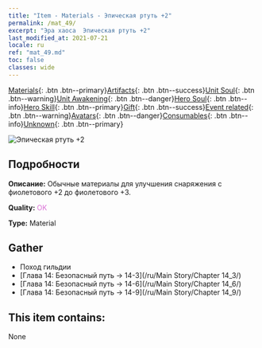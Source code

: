 ```yaml
---
title: "Item - Materials - Эпическая ртуть +2"
permalink: /mat_49/
excerpt: "Эра хаоса  Эпическая ртуть +2"
last_modified_at: 2021-07-21
locale: ru
ref: "mat_49.md"
toc: false
classes: wide
---
```

 [Materials](/ItemsRU/){: .btn .btn--primary}[Artifacts](/ItemsRU/Artifacts/){: .btn .btn--success}[Unit Soul](/ItemsRU/UnitSoul/){: .btn .btn--warning}[Unit Awakening](/ItemsRU/UnitAwakening/){: .btn .btn--danger}[Hero Soul](/ItemsRU/HeroSoul/){: .btn .btn--info}[Hero Skill](/ItemsRU/HeroSkill/){: .btn .btn--primary}[Gift](/ItemsRU/Gift/){: .btn .btn--success}[Event related](/ItemsRU/Events/){: .btn .btn--warning}[Avatars](/ItemsRU/Avatars/){: .btn .btn--danger}[Consumables](/ItemsRU/Consumables/){: .btn .btn--info}[Unknown](/ItemsRU/Unknown/){: .btn .btn--primary}

 ![Эпическая ртуть +2](/images/t/i_cailiao_shuiyin2.png)

## Подробности
 **Описание:** Обычные материалы для улучшения снаряжения c фиолетового +2 до фиолетового +3.

 **Quality:** <span style="color: #DA70D6">OK</span>

 **Type:** Material

## Gather

*    Поход гильдии 
*    [Глава 14: Безопасный путь -> 14-3](/ru/Main Story/Chapter 14_3/) 
*    [Глава 14: Безопасный путь -> 14-6](/ru/Main Story/Chapter 14_6/) 
*    [Глава 14: Безопасный путь -> 14-9](/ru/Main Story/Chapter 14_9/) 

## This item contains:

  None

